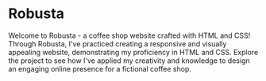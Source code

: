 # Robusta
Welcome to Robusta - a coffee shop website crafted with HTML and CSS! Through Robusta, I've practiced creating a responsive and visually appealing website, demonstrating my proficiency in HTML and CSS. Explore the project to see how I've applied my creativity and knowledge to design an engaging online presence for a fictional coffee shop.
